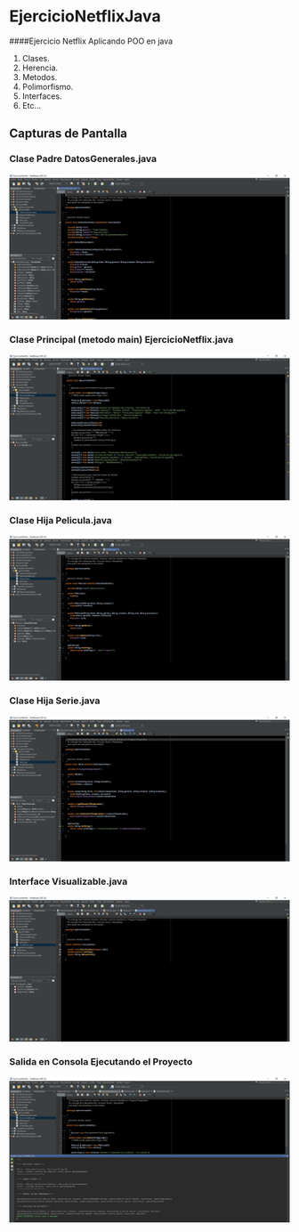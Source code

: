 # EjercicioNetflixJava

####Ejercicio Netflix Aplicando POO en java 

1. Clases. 
2. Herencia.
3. Metodos.
4. Polimorfismo.
5. Interfaces.
6. Etc...

## Capturas de Pantalla

### Clase Padre DatosGenerales.java

![captura01](https://github.com/WalterGaldamezWeb/EjercicioNetflixJava/blob/master/capturas_pantalla/01.png)

### Clase Principal (metodo main) EjercicioNetflix.java

![captura01](https://github.com/WalterGaldamezWeb/EjercicioNetflixJava/blob/master/capturas_pantalla/02.png)

### Clase Hija Pelicula.java

![captura01](https://github.com/WalterGaldamezWeb/EjercicioNetflixJava/blob/master/capturas_pantalla/03.png)

### Clase Hija Serie.java

![captura01](https://github.com/WalterGaldamezWeb/EjercicioNetflixJava/blob/master/capturas_pantalla/04.png)

### Interface Visualizable.java

![captura01](https://github.com/WalterGaldamezWeb/EjercicioNetflixJava/blob/master/capturas_pantalla/05.png)

### Salida en Consola Ejecutando el Proyecto

![captura01](https://github.com/WalterGaldamezWeb/EjercicioNetflixJava/blob/master/capturas_pantalla/06.png)

